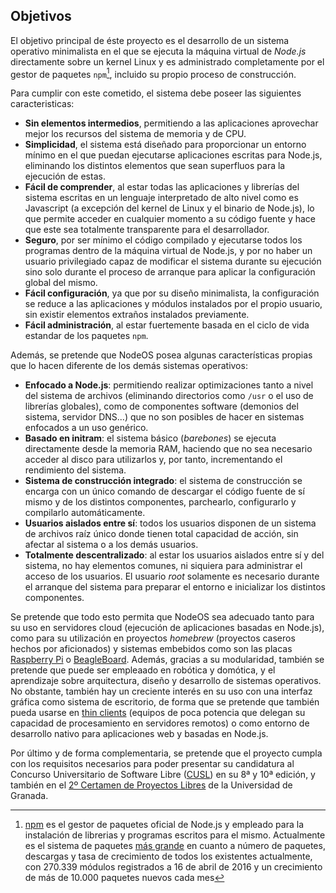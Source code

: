 ## Objetivos

El objetivo principal de éste proyecto es el desarrollo de un sistema operativo
minimalista en el que se ejecuta la máquina virtual de *Node.js* directamente
sobre un kernel Linux y es administrado completamente por el gestor de paquetes
`npm`[^1], incluido su propio proceso de construcción.

Para cumplir con este cometido, el sistema debe poseer las siguientes
caracteristicas:

* **Sin elementos intermedios**, permitiendo a las aplicaciones aprovechar mejor
  los recursos del sistema de memoria y de CPU.
* **Simplicidad**, el sistema está diseñado para proporcionar un entorno mínimo
  en el que puedan ejecutarse aplicaciones escritas para Node.js, eliminando
  los distintos elementos que sean superfluos para la ejecución de estas.
* **Fácil de comprender**, al estar todas las aplicaciones y librerías del
  sistema escritas en un lenguaje interpretado de alto nivel como es Javascript
  (a excepción del kernel de Linux y el binario de Node.js), lo que permite
  acceder en cualquier momento a su código fuente y hace que este sea
  totalmente transparente para el desarrollador.
* **Seguro**, por ser mínimo el código compilado y ejecutarse todos los
  programas dentro de la máquina virtual de Node.js, y por no haber un usuario
  privilegiado capaz de modificar el sistema durante su ejecución sino solo
  durante el proceso de arranque para aplicar la configuración global del mismo.
* **Fácil configuración**, ya que por su diseño minimalista, la configuración se
  reduce a las aplicaciones y módulos instalados por el propio usuario, sin
  existir elementos extraños instalados previamente.
* **Fácil administración**, al estar fuertemente basada en el ciclo de vida
  estandar de los paquetes `npm`.

Además, se pretende que NodeOS posea algunas características propias que lo
hacen diferente de los demás sistemas operativos:

* **Enfocado a Node.js**: permitiendo realizar optimizaciones tanto a nivel del
  sistema de archivos (eliminando directorios como `/usr` o el uso de librerías
  globales), como de componentes software (demonios del sistema, servidor DNS...)
  que no son posibles de hacer en sistemas enfocados a un uso genérico.
* **Basado en initram**: el sistema básico (*barebones*) se ejecuta directamente
  desde la memoria RAM, haciendo que no sea necesario acceder al disco para
  utilizarlos y, por tanto, incrementando el rendimiento del sistema.
* **Sistema de construcción integrado**: el sistema de construcción se encarga
  con un único comando de descargar el código fuente de sí mismo y de los
  distintos componentes, parchearlo, configurarlo y compilarlo automáticamente.
* **Usuarios aislados entre sí**: todos los usuarios disponen de un sistema de
  archivos raíz único donde tienen total capacidad de acción, sin afectar al
  sistema o a los demás usuarios.
* **Totalmente descentralizado**: al estar los usuarios aislados entre sí y del
  sistema, no hay elementos comunes, ni siquiera para administrar el acceso de
  los usuarios. El usuario *root* solamente es necesario durante el arranque del
  sistema para preparar el entorno e inicializar los distintos componentes.

Se pretende que todo esto permita que NodeOS sea adecuado tanto para su uso en
servidores cloud (ejecución de aplicaciones basadas en Node.js), como para su
utilización en proyectos *homebrew* (proyectos caseros hechos por aficionados) y
sistemas embebidos como son las placas [Raspberry Pi](https://raspberrypi.org) o
[BeagleBoard](http://beagleboard.org). Además, gracias a su modularidad, también
se pretende que puede ser empleaado en robótica y domótica, y el aprendizaje
sobre arquitectura, diseño y desarrollo de sistemas operativos. No obstante,
también hay un creciente interés en su uso con una interfaz gráfica como sistema
de escritorio, de forma que se pretende que también pueda usarse en
[thin clients](https://es.wikipedia.org/wiki/Cliente_liviano) (equipos de poca
potencia que delegan su capacidad de procesamiento en servidores remotos) o como
entorno de desarrollo nativo para aplicaciones web y basadas en Node.js.

Por último y de forma complementaria, se pretende que el proyecto cumpla con los
requisitos necesarios para poder presentar su candidatura al Concurso
Universitario de Software Libre ([CUSL](https://www.concursosoftwarelibre.org))
en su 8ª y 10ª edición, y también en el
[2º Certamen de Proyectos Libres](http://osl.ugr.es/bases-de-los-premios-a-proyectos-libres-de-la-ugr)
de la Universidad de Granada.


[^1]: [npm](https://www.npmjs.org) es el gestor de paquetes oficial de Node.js y empleado para la instalación de librerias y programas escritos para el mismo. Actualmente es el sistema de paquetes [más grande](http://blog.npmjs.org/post/120036339840/npm-weekly-18) en cuanto a número de paquetes, descargas y tasa de crecimiento de todos los existentes actualmente, con 270.339 módulos registrados a 16 de abril de 2016 y un crecimiento de más de 10.000 paquetes nuevos cada mes
